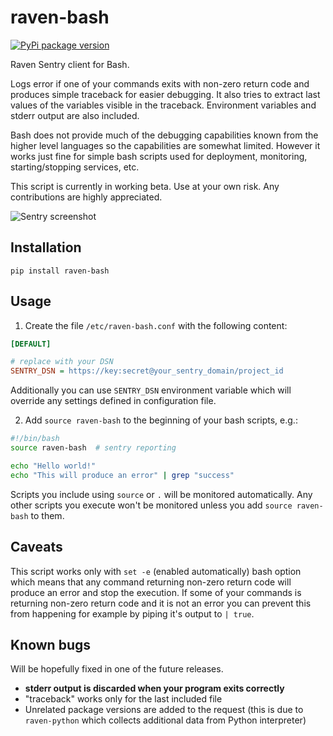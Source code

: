 # raven-bash
[![PyPi package version](https://badge.fury.io/py/raven-bash.png?v)](https://badge.fury.io/py/raven-bash)
    
Raven Sentry client for Bash.

Logs error if one of your commands exits with non-zero return code and produces simple traceback for easier debugging. It also tries to extract last values of the variables visible in the traceback. Environment variables and stderr output are also included.

Bash does not provide much of the debugging capabilities known from the higher level languages so the capabilities are somewhat limited. However it works just fine for simple bash scripts used for deployment, monitoring, starting/stopping services, etc.

This script is currently in working beta. Use at your own risk. Any contributions are highly appreciated.

![Sentry screenshot](https://upx.cz/yll8sbt7jsm991cssgoieb0akdpkl799lk3cea55)

## Installation
```shell
pip install raven-bash
```

## Usage
1. Create the file `/etc/raven-bash.conf` with the following content:
  ```ini
  [DEFAULT]
  
  # replace with your DSN
  SENTRY_DSN = https://key:secret@your_sentry_domain/project_id
  ```
  Additionally you can use `SENTRY_DSN` environment variable which will override any settings defined in configuration file.

2. Add `source raven-bash` to the beginning of your bash scripts, e.g.:
  ```bash
  #!/bin/bash
  source raven-bash  # sentry reporting
  
  echo "Hello world!"
  echo "This will produce an error" | grep "success"
  ```
  Scripts you include using `source` or `.` will be monitored automatically. Any other scripts you execute won't be monitored unless you add `source raven-bash` to them.
  
## Caveats
This script works only with `set -e` (enabled automatically) bash option which means that any command returning non-zero return code will produce an error and stop the execution. If some of your commands is returning non-zero return code and it is not an error you can prevent this from happening for example by piping it's output to `| true`.

## Known bugs
Will be hopefully fixed in one of the future releases.

* **stderr output is discarded when your program exits correctly**
* "traceback" works only for the last included file
* Unrelated package versions are added to the request (this is due to `raven-python` which collects additional data from Python interpreter)
